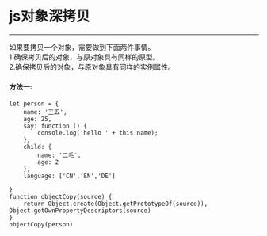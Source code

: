 # js对象深拷贝
---
如果要拷贝一个对象，需要做到下面两件事情。 <br/>
1.确保拷贝后的对象，与原对象具有同样的原型。 <br/>
2.确保拷贝后的对象，与原对象具有同样的实例属性。<br/>
#### 方法一:
```
let person = {
    name: '王五',
    age: 25,
    say: function () {
        console.log('hello ' + this.name);
    },
    child: {
        name: '二毛',
        age: 2
    },
    language: ['CN','EN','DE']

}
function objectCopy(source) {
    return Object.create(Object.getPrototypeOf(source)), Object.getOwnPropertyDescriptors(source)
}
objectCopy(person)
```
